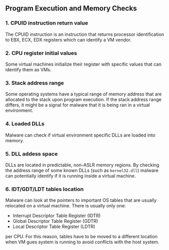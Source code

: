 ## Program Execution and Memory Checks

### 1. CPUID instruction return value

The CPUID instruction is an instruction that returns processor identification 
to EBX, ECX, EDX registers which can identify a VM vendor.



### 2. CPU register initial values

Some virtual machines initialize their register with specific values that can identify them as VMs.


### 3. Stack address range 

Some operating systems have a typical range of memory address that are allocated to the stack upon
program execution. If the stack address range differs, it might be a signal for malware that it
is being ran in a virtual environment.

### 4. Loaded DLLs
Malware can check if virtual environment specific DLLs are loaded into memory.

### 5. DLL addess space

DLLs are located in predictable, non-ASLR memory regions. By checking the address range of some known
DLLs (such as `kernel32.dll`) malware can potentially identify if it is running inside a virtual machine.

### 6. IDT/GDT/LDT tables location

Malware can look at the pointers to important OS tables that are 
usually relocated on a virtual machine. There is usually only one:
* Interrupt Descriptor Table Register (IDTR)
* Global Descriptor Table Register (GDTR)
* Local Descriptor Table Register (LDTR)

per CPU. For this reason, tables have to be moved to a different location when VM gues system
is running to avoid conflicts with the host system.


